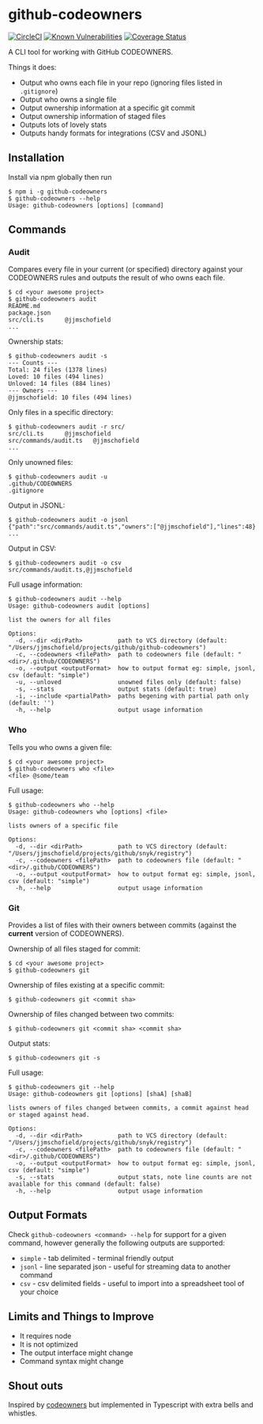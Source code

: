 # github-codeowners
[![CircleCI](https://circleci.com/gh/jjmschofield/github-codeowners/tree/master.svg?style=shield)](https://circleci.com/gh/jjmschofield/github-codeowners/tree/master)
[![Known Vulnerabilities](https://snyk.io/test/github/jjmschofield/github-codeowners/badge.svg?targetFile=package.json)](https://snyk.io/test/github/jjmschofield/github-codeowners?targetFile=package.json)
[![Coverage Status](https://coveralls.io/repos/github/jjmschofield/github-codeowners/badge.svg?branch=master)](https://coveralls.io/github/jjmschofield/github-codeowners?branch=master)

A CLI tool for working with GitHub CODEOWNERS.

Things it does:
* Output who owns each file in your repo (ignoring files listed in `.gitignore`)
* Output who owns a single file
* Output ownership information at a specific git commit
* Output ownership information of staged files
* Outputs lots of lovely stats
* Outputs handy formats for integrations (CSV and JSONL)

## Installation
Install via npm globally then run

```shell script
$ npm i -g github-codeowners
$ github-codeowners --help 
Usage: github-codeowners [options] [command]
```

## Commands
### Audit
Compares every file in your current (or specified) directory against your CODEOWNERS rules and outputs the result of who owns each file.
```shell script
$ cd <your awesome project> 
$ github-codeowners audit
README.md
package.json
src/cli.ts      @jjmschofield
...
```

Ownership stats:
```shell script
$ github-codeowners audit -s
--- Counts ---
Total: 24 files (1378 lines)
Loved: 10 files (494 lines)
Unloved: 14 files (884 lines)
--- Owners ---
@jjmschofield: 10 files (494 lines)
```

Only files in a specific directory:
```shell script
$ github-codeowners audit -r src/
src/cli.ts      @jjmschofield
src/commands/audit.ts   @jjmschofield
...
```

Only unowned files:
```shell script
$ github-codeowners audit -u
.github/CODEOWNERS
.gitignore
```

Output in JSONL:
```shell script
$ github-codeowners audit -o jsonl
{"path":"src/commands/audit.ts","owners":["@jjmschofield"],"lines":48}
...
```

Output in CSV:
```shell script
$ github-codeowners audit -o csv
src/commands/audit.ts,@jjmschofield
```

Full usage information:
```shell script
$ github-codeowners audit --help
Usage: github-codeowners audit [options]

list the owners for all files

Options:
  -d, --dir <dirPath>          path to VCS directory (default: "/Users/jjmschofield/projects/github/github-codeowners")
  -c, --codeowners <filePath>  path to codeowners file (default: "<dir>/.github/CODEOWNERS")
  -o, --output <outputFormat>  how to output format eg: simple, jsonl, csv (default: "simple")
  -u, --unloved                unowned files only (default: false)
  -s, --stats                  output stats (default: true)
  -i, --include <partialPath>  paths begening with partial path only (default: '')
  -h, --help                   output usage information
```

### Who
Tells you who owns a given file: 
```shell script
$ cd <your awesome project> 
$ github-codeowners who <file>
<file> @some/team
```

Full usage:
```shell script
$ github-codeowners who --help                   
Usage: github-codeowners who [options] <file>

lists owners of a specific file

Options:
  -d, --dir <dirPath>          path to VCS directory (default: "/Users/jjmschofield/projects/github/snyk/registry")
  -c, --codeowners <filePath>  path to codeowners file (default: "<dir>/.github/CODEOWNERS")
  -o, --output <outputFormat>  how to output format eg: simple, jsonl, csv (default: "simple")
  -h, --help                   output usage information
```

### Git
Provides a list of files with their owners between commits (against the **current** version of CODEOWNERS).

Ownership of all files staged for commit:
```shell script
$ cd <your awesome project>
$ github-codeowners git
```

Ownership of files existing at a specific commit:
```shell script
$ github-codeowners git <commit sha>
```

Ownership of files changed between two commits:
```shell script
$ github-codeowners git <commit sha> <commit sha>
```

Output stats:
```shell script
$ github-codeowners git -s
```

Full usage:
```shell script
$ github-codeowners git --help                                                                                       
Usage: github-codeowners git [options] [shaA] [shaB]

lists owners of files changed between commits, a commit against head or staged against head.

Options:
  -d, --dir <dirPath>          path to VCS directory (default: "/Users/jjmschofield/projects/github/snyk/registry")
  -c, --codeowners <filePath>  path to codeowners file (default: "<dir>/.github/CODEOWNERS")
  -o, --output <outputFormat>  how to output format eg: simple, jsonl, csv (default: "simple")
  -s, --stats                  output stats, note line counts are not available for this command (default: false)
  -h, --help                   output usage information
```

## Output Formats
Check `github-codeowners <command> --help` for support for a given command, however generally the following outputs are supported:
* `simple` - tab delimited - terminal friendly output
* `jsonl` - line separated json - useful for streaming data to another command
* `csv` - csv delimited fields - useful to import into a spreadsheet tool of your choice

## Limits and Things to Improve
* It requires node
* It is not optimized
* The output interface might change
* Command syntax might change

## Shout outs
Inspired by [codeowners](https://github.com/beaugunderson/codeowners#readme) but implemented in Typescript with extra bells and whistles.

